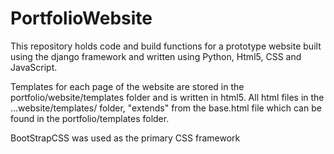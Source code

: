 # PortfolioWebsite
This repository holds code and build functions for a prototype website built using the django framework and written using Python, Html5, CSS and JavaScript.

Templates for each page of the website are stored in the portfolio/website/templates folder and is written in html5. 
All html files in the ...website/templates/ folder, "extends" from the base.html file which can be found in the portfolio/templates folder.

BootStrapCSS was used as the primary CSS framework
